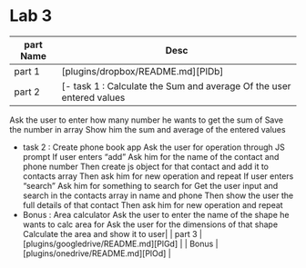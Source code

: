 # Lab 3 



| part Name | Desc |
| ------ | ------ |
| part 1  | [plugins/dropbox/README.md][PlDb] |
| part 2 | [- task 1 : Calculate the Sum and average Of the user entered values
Ask the user to enter how many number he wants to get the sum of
Save the number in array
Show him the sum and average of the entered values
- task 2 : Create phone book app
Ask the user for operation through JS prompt
If user enters “add”
Ask him for the name of the contact and phone number
Then create js object for that contact and add it to contacts array
Then ask him for new operation and repeat
If user enters “search”
Ask him for something to search for
Get the user input and search in the contacts array in name and phone
Then show the user the full details of that contact
Then ask him for new operation and repeat
- Bonus : Area calculator
Ask the user to enter the name of the shape he wants to calc area for
Ask the user for the dimensions of that shape
Calculate the area and show it to user|
| part 3  | [plugins/googledrive/README.md][PlGd] |
| Bonus | [plugins/onedrive/README.md][PlOd] |

